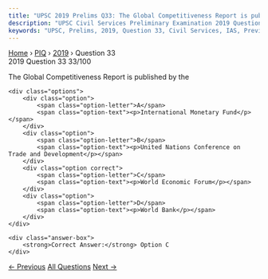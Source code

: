 ```yaml
---
title: "UPSC 2019 Prelims Q33: The Global Competitiveness Report is published by the"
description: "UPSC Civil Services Preliminary Examination 2019 Question 33 with options and answer"
keywords: "UPSC, Prelims, 2019, Question 33, Civil Services, IAS, Previous Year Questions"
---
```


<nav class="breadcrumb">
    <a href="../../">Home</a>
    <span>›</span>
    <a href="../">PIQ</a>
    <span>›</span>
    <a href="./">2019</a>
    <span>›</span>
    <span>Question 33</span>
</nav>

<div class="question-header">
    <div class="question-meta">
        <span class="year-badge">2019</span>
        <span class="question-number">Question 33</span>
        <span class="progress">33/100</span>
    </div>
    <div class="progress-bar">
        <div class="progress-fill" style="width: 33.0%"></div>
    </div>
</div>

<div class="question-content">
    <div class="question-text">
        <p>The Global Competitiveness Report is published by the</p>
    </div>
    
    <div class="options">
        <div class="option">
            <span class="option-letter">A</span>
            <span class="option-text"><p>International Monetary Fund</p></span>
        </div>
        <div class="option">
            <span class="option-letter">B</span>
            <span class="option-text"><p>United Nations Conference on Trade and Development</p></span>
        </div>
        <div class="option correct">
            <span class="option-letter">C</span>
            <span class="option-text"><p>World Economic Forum</p></span>
        </div>
        <div class="option">
            <span class="option-letter">D</span>
            <span class="option-text"><p>World Bank</p></span>
        </div>
    </div>

    <div class="answer-box">
        <strong>Correct Answer:</strong> Option C
    </div>
</div>

<div class="question-nav">
    <a href="../q032-with-reference-to-land-reforms-in-independent-indi/" class="nav-btn prev">← Previous</a>
    <a href="../" class="nav-btn center">All Questions</a>
    <a href="../q034-consider-the-following-statements-about-the-charte/" class="nav-btn next">Next →</a>
</div>
